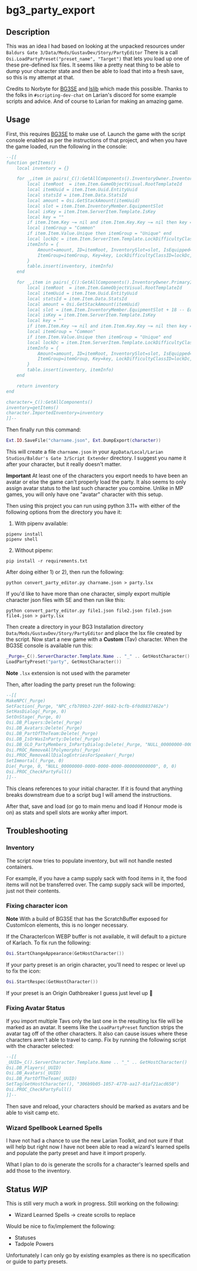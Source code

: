 bg3_party_export
================

## Description

This was an idea I had based on looking at the unpacked resources under `Baldurs Gate 3/Data/Mods/GustavDev/Story/PartyEditor`
There is a call `Osi.LoadPartyPreset("preset_name", "Target")` that lets you load up one of these pre-defined lsx files.
It seems like a pretty neat thing to be able to dump your character state and then be able to load that into a fresh save,
so this is my attempt at that.

Credits to Norbyte for [BG3SE](https://github.com/Norbyte/bg3se/) and [lslib](https://github.com/Norbyte/lslib) which made this possible.
Thanks to the folks in `#scripting-dev-chat` on Larian's discord for some example scripts and advice.
And of course to Larian for making an amazing game.

## Usage

First, this requires [BG3SE](https://github.com/Norbyte/bg3se/) to make use of.  Launch the game with the script console
enabled as per the instructions of that project, and when you have the game loaded, run the following in the console:

```lua
--[[
function getItems()
    local inventory = {}

    for _,item in pairs(_C():GetAllComponents().InventoryOwner.Inventories[2].InventoryContainer.Items) do
        local itemRoot  = item.Item.GameObjectVisual.RootTemplateId
        local itemUuid = item.Item.Uuid.EntityUuid
        local statsId = item.Item.Data.StatsId
        local amount = Osi.GetStackAmount(itemUuid)
        local slot = item.Item.InventoryMember.EquipmentSlot
        local isKey = item.Item.ServerItem.Template.IsKey
        local key = ""
        if item.Item.Key ~= nil and item.Item.Key.Key ~= nil then key = item.Item.Key.Key end
        local itemGroup = "Common"
        if item.Item.Value.Unique then itemGroup = "Unique" end
        local lockDc = item.Item.ServerItem.Template.LockDifficultyClassID
        itemInfo = {
            Amount=amount, ID=itemRoot, InventorySlot=slot, IsEquipped="true", IsKey=isKey,
            ItemGroup=itemGroup, Key=key, LockDifficultyClassID=lockDc, StatsID=statsId, UUID=itemUuid
        }
        table.insert(inventory, itemInfo)
    end

    for _,item in pairs(_C():GetAllComponents().InventoryOwner.PrimaryInventory.InventoryContainer.Items) do
        local itemRoot  = item.Item.GameObjectVisual.RootTemplateId
        local itemUuid = item.Item.Uuid.EntityUuid
        local statsId = item.Item.Data.StatsId
        local amount = Osi.GetStackAmount(itemUuid)
        local slot = item.Item.InventoryMember.EquipmentSlot + 18 -- Equipment overlap
        local isKey = item.Item.ServerItem.Template.IsKey
        local key = ""
        if item.Item.Key ~= nil and item.Item.Key.Key ~= nil then key = item.Item.Key.Key end
        local itemGroup = "Common"
        if item.Item.Value.Unique then itemGroup = "Unique" end
        local lockDc = item.Item.ServerItem.Template.LockDifficultyClassID
        itemInfo = {
            Amount=amount, ID=itemRoot, InventorySlot=slot, IsEquipped="false", IsKey=isKey,
            ItemGroup=itemGroup, Key=key, LockDifficultyClassID=lockDc, StatsID=statsId, UUID=itemUuid
        }
        table.insert(inventory, itemInfo)
    end

    return inventory
end

character=_C():GetAllComponents()
inventory=getItems()
character.ImportedInventory=inventory
]]--
```
Then finally run this command:
```lua
Ext.IO.SaveFile("charname.json", Ext.DumpExport(character))
```

This will create a file `charname.json` in your `AppData/Local/Larian Studios/Baldur's Gate 3/Script Extender` directory.
I suggest you name it after your character, but it really doesn't matter.

**Important** At least one of the characters you export needs to have been an avatar or else the game can't properly load
the party.  It also seems to only assign avatar status to the last such character you combine.  Unlike in MP games, you will
only have one "avatar" character with this setup.

Then using this project you can run using python 3.11+ with either of the following options from the directory you have it:

1. With pipenv available:

```shell
pipenv install
pipenv shell
```

2. Without pipenv:

```shell
pip install -r requirements.txt
```

After doing either 1) or 2), then run the following:

```shell
python convert_party_editor.py charname.json > party.lsx
```

If you'd like to have more than one character, simply export multiple character json files with SE and then run like this:

```shell
python convert_party_editor.py file1.json file2.json file3.json file4.json > party.lsx
```

Then create a directory in your BG3 Installation directory `Data/Mods/GustavDev/Story/PartyEditor` and place the lsx file
created by the script.  Now start a new game with a **Custom** (Tav) character.  When the BG3SE console is available run this:

```lua
_Purge=_C().ServerCharacter.Template.Name .. "_" .. GetHostCharacter()
LoadPartyPreset("party", GetHostCharacter())
```

**Note** `.lsx` extension is not used with the parameter

Then, after loading the party preset run the following:

```lua
--[[
MakeNPC(_Purge)
SetFaction(_Purge, "NPC_cfb709b3-220f-9682-bcfb-6f0d8837462e")
SetHasDialog(_Purge, 0)
SetOnStage(_Purge, 0)
Osi.DB_Players:Delete(_Purge)
Osi.DB_Avatars:Delete(_Purge)
Osi.DB_PartOfTheTeam:Delete(_Purge)
Osi.DB_IsOrWasInParty:Delete(_Purge)
Osi.DB_GLO_PartyMembers_InPartyDialog:Delete(_Purge, "NULL_00000000-0000-0000-0000-000000000000")
Osi.PROC_RemoveAllPolymorphs(_Purge)
Osi.PROC_RemoveAllDialogEntriesForSpeaker(_Purge)
SetImmortal(_Purge, 0)
Die(_Purge, 0, "NULL_00000000-0000-0000-0000-000000000000", 0, 0)
Osi.PROC_CheckPartyFull()
]]--
```

This cleans references to your initial character. If it is found that anything breaks downstream due to a script bug I will amend the instructions.

After that, save and load (or go to main menu and load if Honour mode is on) as stats and spell slots are wonky after import.

## Troubleshooting

### Inventory

The script now tries to populate inventory, but will not handle nested containers.

For example, if you have a camp supply sack with food items in it, the food items will not be
transferred over.  The camp supply sack will be imported, just not their contents.

### Fixing character icon

**Note** With a build of BG3SE that has the ScratchBuffer exposed for CustomIcon elements, this is no longer necessary.

If the CharacterIcon WEBP buffer is not available, it will default to a picture of Karlach.  To fix run the following:

```lua
Osi.StartChangeAppearance(GetHostCharacter())
```

If your party preset is an origin character, you'll need to respec or level up to fix the icon:

```lua
Osi.StartRespec(GetHostCharacter())
```

If your preset is an Origin Oathbreaker I guess just level up 💩

### Fixing Avatar Status

If you import multiple Tavs only the last one in the resulting lsx file will be marked as an avatar.  It seems like the
`LoadPartyPreset` function strips the avatar tag off of the other characters.  It also can cause issues where these
characters aren't able to travel to camp.  Fix by running the following  script with the character selected:

```lua
--[[
_UUID=_C().ServerCharacter.Template.Name .. "_" .. GetHostCharacter()
Osi.DB_Players(_UUID)
Osi.DB_Avatars(_UUID)
Osi.DB_PartOfTheTeam(_UUID)
SetTag(GetHostCharacter(), "306b9b05-1057-4770-aa17-01af21acd650")
Osi.PROC_CheckPartyFull()
]]--
```

Then save and reload, your characters should be marked as avatars and be able to visit camp etc.

### Wizard Spellbook Learned Spells

I have not had a chance to use the new Larian Toolkit, and not sure if that will help but right now I have not been able to
read a wizard's learned spells and populate the party preset and have it import properly.

What I plan to do is generate the scrolls for a character's learned spells and add those to the inventory.

## Status *WIP*

This is still very much a work in progress.  Still working on the following:

* Wizard Learned Spells -> create scrolls to replace

Would be nice to fix/implement the following:

* Statuses
* Tadpole Powers

Unfortunately I can only go by existing examples as there is no specification or guide to party presets.